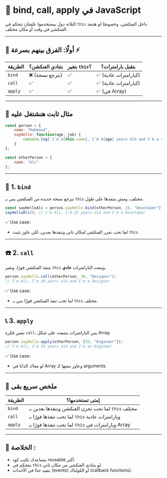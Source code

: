 # 🔗 bind, call, apply في JavaScript

التلاتة دول بيستخدموا علشان تتحكم في `this` داخل الفنكشن، وخصوصًا لو هتنفذ الفنكشن في وقت أو مكان مختلف.

---

## 🧠 أولًا: الفرق بينهم بسرعة ⚡

| الطريقة     | بتنادي الفنكشن؟ | بتغير `this`؟ | بتقبل بارامترات؟        |
|-------------|------------------|----------------|---------------------------|
| `bind`      | ❌ (بترجع نسخة)  | ✅              | ✅ (كبارامترات عادية)     |
| `call`      | ✅                | ✅              | ✅ (كبارامترات عادية)     |
| `apply`     | ✅                | ✅              | ✅ (في Array)              |

---

## 🧪 مثال ثابت هنشتغل عليه

```js
const person = {
	name: "Mahmoud",
	sayHello: function(age, job) {
		console.log(`I'm ${this.name}, I'm ${age} years old and I'm a ${job}`);
	}
};

const otherPerson = {
	name: "Ali"
};
````

---

## 🔗 1. `bind`

بترجع نسخة جديدة من الفنكشن بس بـ `this` مختلف، ومش بتنفذها على طول.

```js
const sayHelloAli = person.sayHello.bind(otherPerson, 25, "Developer");
sayHelloAli(); // I'm Ali, I'm 25 years old and I'm a Developer
```

✅ Use case:

- لما تحب تمرر الفنكشن لمكان تاني وتنفذها بعدين، لكن عاوز تثبت `this`.
    

---

## ☎️ 2. `call`

بتنفذ الفنكشن فورًا، وتغير `this` وتبعت البارامترات **عادي**.

```js
person.sayHello.call(otherPerson, 30, "Designer");
// I'm Ali, I'm 30 years old and I'm a Designer
```

✅ Use case:

- لما تحب تنفذ الفنكشن فورًا بس بـ `this` مختلف.
    

---

## 📞 3. `apply`

نفس فكرة `call`، بس البارامترات بتتبعت على شكل Array.

```js
person.sayHello.apply(otherPerson, [35, "Engineer"]);
// I'm Ali, I'm 35 years old and I'm an Engineer
```

✅ Use case:

- لو معاك الداتا في Array وعاوز تبعتها كـ arguments.
    

---

## 🎯 ملخص سريع بقى

|الطريقة|إمتى تستخدمها؟|
|---|---|
|`bind`|لما تحب تخزن الفنكشن وتنفذها بعدين بـ `this` مختلف|
|`call`|لما تحب تنفذها فورًا بـ `this` وبارامترات عادية|
|`apply`|لما تحب تنفذها فورًا بـ `this` وبارامترات في Array|

---

## 🧩 الخلاصة :

- بتساعدك تكتب كود reusable أكتر.
- بتتحكم في `this` لو بتنادي الفنكشن من مكان تاني.
- بتفيد جدًا في الأحداث (events) أو الكولباك (callback functions).